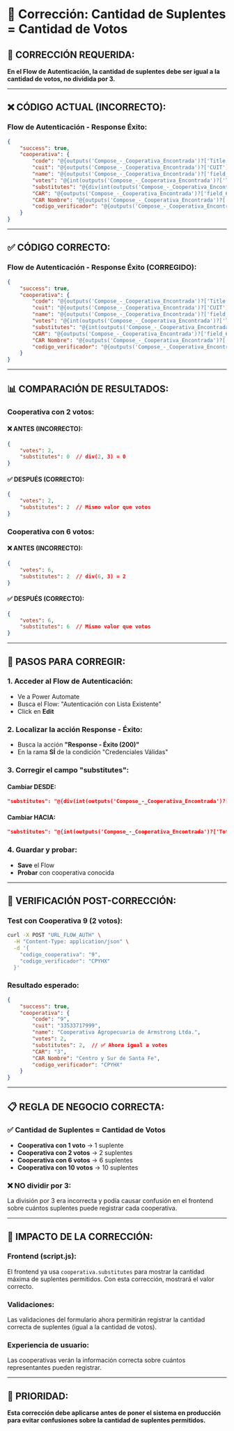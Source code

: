 # 🔧 Corrección: Cantidad de Suplentes = Cantidad de Votos

## 🚨 **CORRECCIÓN REQUERIDA:**

**En el Flow de Autenticación, la cantidad de suplentes debe ser igual a la cantidad de votos, no dividida por 3.**

---

## ❌ **CÓDIGO ACTUAL (INCORRECTO):**

### **Flow de Autenticación - Response Éxito:**
```json
{
    "success": true,
    "cooperativa": {
        "code": "@{outputs('Compose_-_Cooperativa_Encontrada')?['Title']}",
        "cuit": "@{outputs('Compose_-_Cooperativa_Encontrada')?['CUIT']}",
        "name": "@{outputs('Compose_-_Cooperativa_Encontrada')?['field_2']}",
        "votes": "@{int(outputs('Compose_-_Cooperativa_Encontrada')?['Total_x0020_votos'])}",
        "substitutes": "@{div(int(outputs('Compose_-_Cooperativa_Encontrada')?['Total_x0020_votos']), 3)}",  // ❌ INCORRECTO
        "CAR": "@{outputs('Compose_-_Cooperativa_Encontrada')?['field_6']}",
        "CAR Nombre": "@{outputs('Compose_-_Cooperativa_Encontrada')?['field_7']?['Value']}",
        "codigo_verificador": "@{outputs('Compose_-_Cooperativa_Encontrada')?['CodVerificador']}"
    }
}
```

---

## ✅ **CÓDIGO CORRECTO:**

### **Flow de Autenticación - Response Éxito (CORREGIDO):**
```json
{
    "success": true,
    "cooperativa": {
        "code": "@{outputs('Compose_-_Cooperativa_Encontrada')?['Title']}",
        "cuit": "@{outputs('Compose_-_Cooperativa_Encontrada')?['CUIT']}",
        "name": "@{outputs('Compose_-_Cooperativa_Encontrada')?['field_2']}",
        "votes": "@{int(outputs('Compose_-_Cooperativa_Encontrada')?['Total_x0020_votos'])}",
        "substitutes": "@{int(outputs('Compose_-_Cooperativa_Encontrada')?['Total_x0020_votos'])}",  // ✅ CORRECTO
        "CAR": "@{outputs('Compose_-_Cooperativa_Encontrada')?['field_6']}",
        "CAR Nombre": "@{outputs('Compose_-_Cooperativa_Encontrada')?['field_7']?['Value']}",
        "codigo_verificador": "@{outputs('Compose_-_Cooperativa_Encontrada')?['CodVerificador']}"
    }
}
```

---

## 📊 **COMPARACIÓN DE RESULTADOS:**

### **Cooperativa con 2 votos:**

#### **❌ ANTES (INCORRECTO):**
```json
{
    "votes": 2,
    "substitutes": 0  // div(2, 3) = 0
}
```

#### **✅ DESPUÉS (CORRECTO):**
```json
{
    "votes": 2,
    "substitutes": 2  // Mismo valor que votos
}
```

### **Cooperativa con 6 votos:**

#### **❌ ANTES (INCORRECTO):**
```json
{
    "votes": 6,
    "substitutes": 2  // div(6, 3) = 2
}
```

#### **✅ DESPUÉS (CORRECTO):**
```json
{
    "votes": 6,
    "substitutes": 6  // Mismo valor que votos
}
```

---

## 🔧 **PASOS PARA CORREGIR:**

### **1. Acceder al Flow de Autenticación:**
- Ve a Power Automate
- Busca el Flow: "Autenticación con Lista Existente"
- Click en **Edit**

### **2. Localizar la acción Response - Éxito:**
- Busca la acción **"Response - Éxito (200)"**
- En la rama **SÍ** de la condición "Credenciales Válidas"

### **3. Corregir el campo "substitutes":**

#### **Cambiar DESDE:**
```json
"substitutes": "@{div(int(outputs('Compose_-_Cooperativa_Encontrada')?['Total_x0020_votos']), 3)}"
```

#### **Cambiar HACIA:**
```json
"substitutes": "@{int(outputs('Compose_-_Cooperativa_Encontrada')?['Total_x0020_votos'])}"
```

### **4. Guardar y probar:**
- **Save** el Flow
- **Probar** con cooperativa conocida

---

## 🧪 **VERIFICACIÓN POST-CORRECCIÓN:**

### **Test con Cooperativa 9 (2 votos):**
```bash
curl -X POST "URL_FLOW_AUTH" \
  -H "Content-Type: application/json" \
  -d '{
    "codigo_cooperativa": "9",
    "codigo_verificador": "CPYHX"
  }'
```

### **Resultado esperado:**
```json
{
    "success": true,
    "cooperativa": {
        "code": "9",
        "cuit": "33533717999",
        "name": "Cooperativa Agropecuaria de Armstrong Ltda.",
        "votes": 2,
        "substitutes": 2,  // ✅ Ahora igual a votes
        "CAR": "3",
        "CAR Nombre": "Centro y Sur de Santa Fe",
        "codigo_verificador": "CPYHX"
    }
}
```

---

## 📋 **REGLA DE NEGOCIO CORRECTA:**

### **✅ Cantidad de Suplentes = Cantidad de Votos**
- **Cooperativa con 1 voto** → 1 suplente
- **Cooperativa con 2 votos** → 2 suplentes  
- **Cooperativa con 6 votos** → 6 suplentes
- **Cooperativa con 10 votos** → 10 suplentes

### **❌ NO dividir por 3:**
La división por 3 era incorrecta y podía causar confusión en el frontend sobre cuántos suplentes puede registrar cada cooperativa.

---

## 🎯 **IMPACTO DE LA CORRECCIÓN:**

### **Frontend (script.js):**
El frontend ya usa `cooperativa.substitutes` para mostrar la cantidad máxima de suplentes permitidos. Con esta corrección, mostrará el valor correcto.

### **Validaciones:**
Las validaciones del formulario ahora permitirán registrar la cantidad correcta de suplentes (igual a la cantidad de votos).

### **Experiencia de usuario:**
Las cooperativas verán la información correcta sobre cuántos representantes pueden registrar.

---

## 🚀 **PRIORIDAD:**

**Esta corrección debe aplicarse antes de poner el sistema en producción para evitar confusiones sobre la cantidad de suplentes permitidos.**
